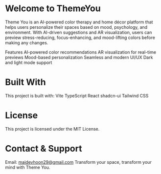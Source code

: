 # Welcome to ThemeYou 
Theme You is an AI-powered color therapy and home décor platform that helps users personalize their spaces based on mood, psychology, and environment. With AI-driven suggestions and AR visualization, users can preview stress-reducing, focus-enhancing, and mood-lifting colors before making any changes.

Features
AI-powered color recommendations
AR visualization for real-time previews
Mood-based personalization
Seamless and modern UI/UX
Dark and light mode support

# Built With
This project is built with:
Vite
TypeScript
React
shadcn-ui
Tailwind CSS

# License
This project is licensed under the MIT License.

# Contact & Support
Email: maidevhoon29@gmail.com
Transform your space, transform your mind with Theme You.
